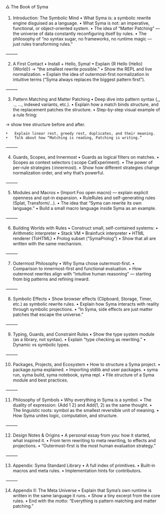 🜛 The Book of Syma

1. Introduction: The Symbolic Mind
   •	What Syma is: a symbolic rewrite engine disguised as a language.
   •	What Syma is not: an imperative, functional, or object-oriented system.
   •	The idea of “Matter Patching” — the universe of data constantly reconfiguring itself by rules.
   •	The philosophy of “no syntax sugar, no frameworks, no runtime magic — just rules transforming rules.”

⸻

2. A First Contact
   •	Install + Hello, Syma!
   •	Explain {R Hello {Hello} {World}} → “the smallest rewrite possible.”
   •	Show the REPL and live normalization.
   •	Explain the idea of outermost-first normalization in intuitive terms (“Syma always replaces the biggest pattern first”).

⸻

3. Pattern Matching and Matter Patching
   •	Deep dive into pattern syntax (_, .., ..., indexed variants, etc.).
   •	Explain how a match binds structure, and the replacement patches the structure.
   •	Step-by-step visual example of a rule firing:

→ show tree structure before and after.

	•	Explain linear rest, greedy rest, duplicates, and their meaning.
	•	Talk about how “Matching is reading, Patching is writing.”

⸻

4. Guards, Scopes, and Innermost
   •	Guards as logical filters on matches.
   •	Scopes as context selectors (:scope CatExperiment).
   •	The power of per-rule strategies (:innermost).
   •	Show how different strategies change normalization order, and why that’s powerful.

⸻

5. Modules and Macros
   •	{Import Foo open macro} — explain explicit openness and opt-in expansion.
   •	RuleRules and self-generating rules (Splat, Transform/...).
   •	The idea that “Syma can rewrite its own language.”
   •	Build a small macro language inside Syma as an example.

⸻

6. Building Worlds with Rules
   •	Construct small, self-contained systems:
   •	Arithmetic interpreter
   •	Stack VM
   •	Brainfuck interpreter
   •	HTML renderer (ToHTML)
   •	Prolog subset (“SymaProlog”)
   •	Show that all are written with the same mechanism.

⸻

7. Outermost Philosophy
   •	Why Syma chose outermost-first.
   •	Comparison to innermost-first and functional evaluation.
   •	How outermost rewrites align with “intuitive human reasoning” — starting from big patterns and refining inward.

⸻

8. Symbolic Effects
   •	Show browser effects (Clipboard, Storage, Timer, etc.) as symbolic rewrite rules.
   •	Explain how Syma interacts with reality through symbolic projections.
   •	“In Syma, side effects are just matter patches that escape the universe.”

⸻

9. Typing, Guards, and Constraint Rules
   •	Show the type system module (as a library, not syntax).
   •	Explain “type checking as rewriting.”
   •	Dynamic vs symbolic types.

⸻

10. Packages, Projects, and Ecosystem
    •	How to structure a Syma project.
    •	package.syma explained.
    •	Importing stdlib and user packages.
    •	syma run, syma build, syma notebook, syma repl.
    •	File structure of a Syma module and best practices.

⸻

11. Philosophy of Symbols
    •	Why everything in Syma is a symbol.
    •	The duality of expression: {Add 1 2} and Add(1, 2) as the same thought.
    •	The linguistic roots: symbol as the smallest reversible unit of meaning.
    •	How Syma unites logic, computation, and structure.

⸻

12. Design Notes & Origins
    •	A personal essay from you: how it started, what inspired it.
    •	From term rewriting to meta rewriting, to effects and projections.
    •	“Outermost-first is the most human evaluation strategy.”

⸻

13. Appendix: Syma Standard Library
    •	A full index of primitives.
    •	Built-in macros and meta rules.
    •	Implementation hints for contributors.

⸻

14. Appendix II: The Meta Universe
    •	Explain that Syma’s own runtime is written in the same language it runs.
    •	Show a tiny excerpt from the core rules.
    •	End with the motto:
    “Everything is pattern matching and matter patching.”